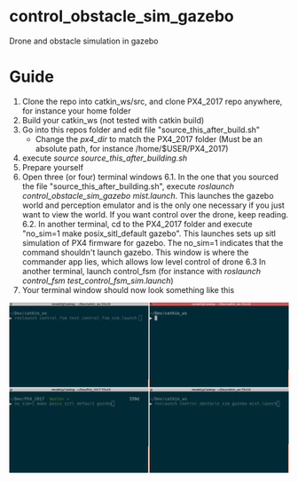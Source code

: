 # control_obstacle_sim_gazebo
Drone and obstacle simulation in gazebo

# Guide
1) Clone the repo into catkin_ws/src, and clone PX4_2017 repo anywhere, for instance your home folder
2) Build your catkin_ws (not tested with catkin build)
3) Go into this repos folder and edit file "source_this_after_build.sh"
    * Change the _px4_dir_ to match the PX4_2017 folder (Must be an absolute path, for instance /home/$USER/PX4_2017)
4) execute _source source_this_after_building.sh_
5) Prepare yourself
6) Open three (or four) terminal windows
    6.1. In the one that you sourced the file "source\_this\_after\_building.sh", execute _roslaunch control\_obstacle\_sim\_gazebo mist.launch_. This launches the gazebo world and perception emulator and is the only one necessary if you just want to view the world. If you want control over the drone, keep reading. 
    6.2. In another terminal, cd to the PX4\_2017 folder and execute "no\_sim=1 make posix\_sitl\_default gazebo". This launches sets up sitl simulation of PX4 firmware for gazebo. The no\_sim=1 indicates that the command shouldn't launch gazebo. This window is where the commander app lies, which allows low level control of drone
    6.3 In another terminal, launch control\_fsm (for instance with _roslaunch control\_fsm test\_control\_fsm\_sim.launch_)
7) Your terminal window should now look something like this 

![](tutorial.png)



